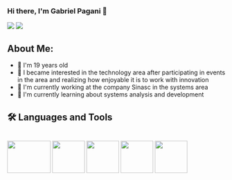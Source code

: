 ### Hi there, I'm Gabriel Pagani 👋
<div>
  <a href = "mailto:gabrielpaganidesouza@gmail.com"><img src="https://img.shields.io/badge/-Gmail-%23333?style=for-the-badge&logo=gmail&logoColor=white" target="_blank"></a>
  <a href="https://instagram.com/gpagani_" target="_blank"><img src="https://img.shields.io/badge/-Instagram-%23E4405F?style=for-the-badge&logo=instagram&logoColor=white" target="_blank"></a>
</div>

## About Me:
- 🎂 I'm 19 years old
- 👀 I became interested in the technology area after participating in events in the area and realizing how enjoyable it is to work with innovation
- 🔭 I'm currently working at the company Sinasc in the systems area
- 🌱 I'm currently learning about systems analysis and development

## 🛠️ Languages and Tools
<div>
  <div style="display: inline_block"><br>
  <img align="center" height="75" width="100" src="https://miro.medium.com/v2/resize:fit:866/1*YSMSP7AU8YRjB5Jzdpd1fA.jpeg" /> 
  <img align="center" height="75" width="75" src="https://i0.wp.com/junilearning.com/wp-content/uploads/2020/06/python-programming-language.webp?fit=1920%2C1920&ssl=1"> 
  <img align="center" height="75" width="75" src="https://thumbs.dreamstime.com/b/minsk-belarus-openai-chatgpt-logo-artifical-chatbot-system-chat-bot-button-web-app-phone-icon-symbol-editorial-vector-278857334.jpg">        
  <img align="center" height="75" width="75" src="https://media.datacamp.com/legacy/v1714478776/re388xshtgihucfiiavf.png" />
  <img align="center" height="75" width="75" src="https://images.sftcdn.net/images/t_app-icon-m/p/bf73fec6-96bf-11e6-b05a-00163ed833e7/2301291402/microsoft-excel-Download-Microsoft-Excel.jpg" />
</div>
